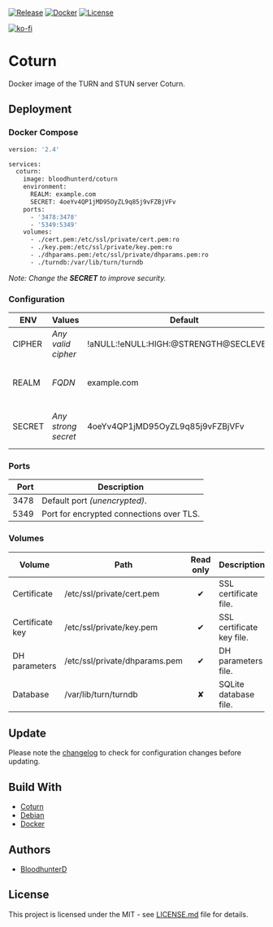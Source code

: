 [![Release](https://img.shields.io/github/v/release/bloodhunterd/coturn?include_prereleases&style=for-the-badge)](https://github.com/bloodhunterd/coturn/releases)
[![Docker](https://img.shields.io/github/workflow/status/bloodhunterd/coturn/Docker?style=for-the-badge&label=Docker%20Build)](https://github.com/bloodhunterd/coturn/actions?query=workflow%3ADocker)
[![License](https://img.shields.io/github/license/bloodhunterd/coturn?style=for-the-badge)](https://github.com/bloodhunterd/coturn/blob/master/LICENSE)

[![ko-fi](https://www.ko-fi.com/img/githubbutton_sm.svg)](https://ko-fi.com/P5P51U5SZ)

# Coturn

Docker image of the TURN and STUN server Coturn.

## Deployment

### Docker Compose

~~~dockerfile
version: '2.4'

services:
  coturn:
    image: bloodhunterd/coturn
    environment:
      REALM: example.com
      SECRET: 4oeYv4QP1jMD95OyZL9q85j9vFZBjVFv
    ports:
      - '3478:3478'
      - '5349:5349'
    volumes:
      - ./cert.pem:/etc/ssl/private/cert.pem:ro
      - ./key.pem:/etc/ssl/private/key.pem:ro
      - ./dhparams.pem:/etc/ssl/private/dhparams.pem:ro
      - ./turndb:/var/lib/turn/turndb
~~~

*Note: Change the **SECRET** to improve security.*

### Configuration

| ENV | Values | Default | Description
| --- | ------- | ------- | -----------
| CIPHER | *Any valid cipher* | !aNULL:!eNULL:HIGH:@STRENGTH@SECLEVEL=3 | Encryption cipher methods.
| REALM | *FQDN* | example.com | Domain to handle connections for.
| SECRET | *Any strong secret* | 4oeYv4QP1jMD95OyZL9q85j9vFZBjVFv | Secret to prevent unauthorized connection.

### Ports

| Port | Description
| ---: | -----------
| 3478 | Default port *(unencrypted)*.
| 5349 | Port for encrypted connections over TLS.

### Volumes

| Volume | Path | Read only | Description
| ------ | ---- | :-------: | -----------
| Certificate | /etc/ssl/private/cert.pem | &#10004; | SSL certificate file.
| Certificate key | /etc/ssl/private/key.pem | &#10004; | SSL certificate key file.
| DH parameters | /etc/ssl/private/dhparams.pem | &#10004; | DH parameters file.
| Database | /var/lib/turn/turndb | &#10008; | SQLite database file.

## Update

Please note the [changelog](https://github.com/bloodhunterd/coturn/blob/master/CHANGELOG.md) to check for configuration changes before updating.

## Build With

* [Coturn](https://github.com/coturn/coturn)
* [Debian](https://www.debian.org/)
* [Docker](https://www.docker.com/)

## Authors

* [BloodhunterD](https://github.com/bloodhunterd)

## License

This project is licensed under the MIT - see [LICENSE.md](https://github.com/bloodhunterd/coturn/blob/master/LICENSE) file for details.
